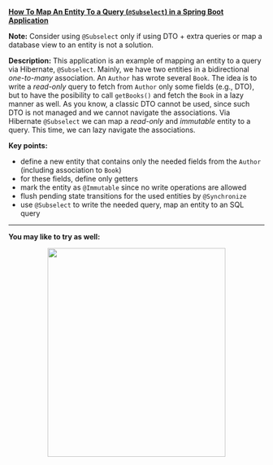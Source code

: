 **[How To Map An Entity To a Query (`@Subselect`) in a Spring Boot Application](https://github.com/AnghelLeonard/Hibernate-SpringBoot/tree/master/HibernateSpringBootDtoSubselect)**

**Note:** Consider using `@Subselect` only if using DTO + extra queries or map a database view to an entity is not a solution.

**Description:** This application is an example of mapping an entity to a query via Hibernate, `@Subselect`. Mainly, we have two entities in a bidirectional *one-to-many* association. An `Author` has wrote several `Book`. The idea is to write a *read-only* query to fetch from `Author` only some fields (e.g., DTO), but to have the posibility to call `getBooks()` and fetch the `Book` in a lazy manner as well. As you know, a classic DTO cannot be used, since such DTO is not managed and we cannot navigate the associations. Via Hibernate `@Subselect` we can map a *read-only* and *immutable* entity to a query. This time, we can lazy navigate the associations. 

**Key points:**
- define a new entity that contains only the needed fields from the `Author` (including association to `Book`)
- for these fields, define only getters
- mark the entity as `@Immutable` since no write operations are allowed
- flush pending state transitions for the used entities by `@Synchronize`
- use `@Subselect` to write the needed query, map an entity to an SQL query

-------------------------------

**You may like to try as well:**
<a href="https://leanpub.com/java-persistence-performance-illustrated-guide"><p align="center"><img src="https://github.com/AnghelLeonard/Hibernate-SpringBoot/blob/master/Java%20Persistence%20Performance%20Illustrated%20Guide.jpg" height="410" width="350"/></p></a>
